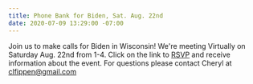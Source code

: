 ```yaml
---
title: Phone Bank for Biden, Sat. Aug. 22nd
date: 2020-07-09 13:29:00 -07:00
---
```


Join us to make calls for Biden in Wisconsin! 
We're meeting Virtually on Saturday Aug. 22nd from 1-4.  Click on the link to [RSVP](https://docs.google.com/forms/d/e/1FAIpQLScP1n40sB4-N7vjdCDMtUB7fUFH47W-XTS0ZVldPgUzeL9gGQ/viewform) and receive information about the event. For questions please contact Cheryl at clfippen@gmail.com
